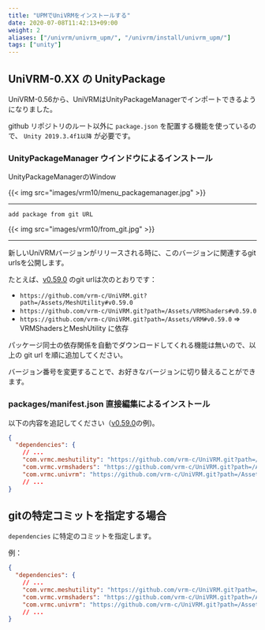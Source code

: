 ```yaml
---
title: "UPMでUniVRMをインストールする"
date: 2020-07-08T11:42:13+09:00
weight: 2
aliases: ["/univrm/univrm_upm/", "/univrm/install/univrm_upm/"]
tags: ["unity"]
---
```


## UniVRM-0.XX の UnityPackage

UniVRM-0.56から、UniVRMはUnityPackageManagerでインポートできるようになりました。

github リポジトリのルート以外に `package.json` を配置する機能を使っているので、
`Unity 2019.3.4f1以降` が必要です。

### UnityPackageManager ウインドウによるインストール

UnityPackageManagerのWindow

{{< img src="images/vrm10/menu_packagemanager.jpg" >}}
<hr>

`add package from git URL`

{{< img src="images/vrm10/from_git.jpg" >}}
<hr>

新しいUniVRMバージョンがリリースされる時に、このバージョンに関連するgit urlsを公開します。

たとえば、[v0.59.0](https://github.com/vrm-c/UniVRM/releases/tag/v0.59.0) のgit urlは次のとおりです：

* `https://github.com/vrm-c/UniVRM.git?path=/Assets/MeshUtility#v0.59.0`
* `https://github.com/vrm-c/UniVRM.git?path=/Assets/VRMShaders#v0.59.0`
* `https://github.com/vrm-c/UniVRM.git?path=/Assets/VRM#v0.59.0` => VRMShadersとMeshUtility に依存

パッケージ同士の依存関係を自動でダウンロードしてくれる機能は無いので、以上の git url を順に追加してください。

バージョン番号を変更することで、お好きなバージョンに切り替えることができます。

### packages/manifest.json 直接編集によるインストール

以下の内容を追記してください（[v0.59.0](https://github.com/vrm-c/UniVRM/releases/tag/v0.59.0)の例)。

```json
{
  "dependencies": {
    // ...
    "com.vrmc.meshutility": "https://github.com/vrm-c/UniVRM.git?path=/Assets/MeshUtility#v0.59.0",
    "com.vrmc.vrmshaders": "https://github.com/vrm-c/UniVRM.git?path=/Assets/VRMShaders#v0.59.0",
    "com.vrmc.univrm": "https://github.com/vrm-c/UniVRM.git?path=/Assets/VRM#v0.59.0",
    // ...
}
```

## gitの特定コミットを指定する場合

`dependencies` に特定のコミットを指定します。

例：

```json
{
  "dependencies": {
    // ...
    "com.vrmc.meshutility": "https://github.com/vrm-c/UniVRM.git?path=/Assets/MeshUtility#873aec208c663c10dd825e9b006fec6809cfe6ca",
    "com.vrmc.vrmshaders": "https://github.com/vrm-c/UniVRM.git?path=/Assets/VRMShaders#873aec208c663c10dd825e9b006fec6809cfe6ca",
    "com.vrmc.univrm": "https://github.com/vrm-c/UniVRM.git?path=/Assets/VRM#873aec208c663c10dd825e9b006fec6809cfe6ca",
    // ...
}
```
